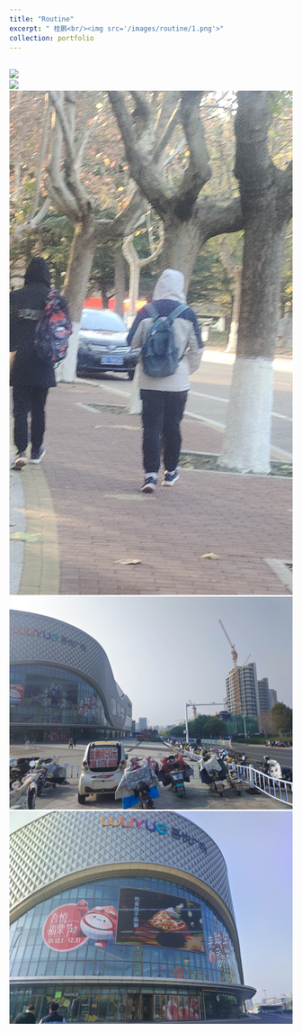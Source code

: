 ```yaml
---
title: "Routine"
excerpt: " 桂鹏<br/><img src='/images/routine/1.png'>"
collection: portfolio
---
```


<br/><img src='/images/routine/2.png'>
<br/><img src='/images/routine/3.png'>
<br/><img src='/images/routine/4.png'>
<br/><img src='/images/routine/5.png'>
<br/><img src='/images/routine/6.png'>
